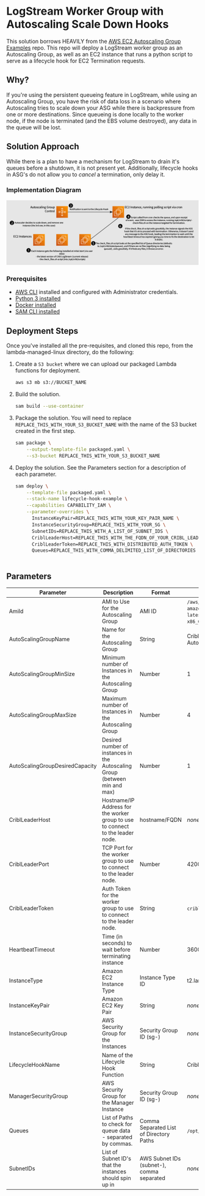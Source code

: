# LogStream Worker Group with Autoscaling Scale Down Hooks 

This solution borrows HEAVILY from the [AWS EC2 Autoscaling Group Examples](https://github.com/aws-samples/amazon-ec2-auto-scaling-group-examples) repo. This repo will deploy a LogStream worker group as an Autoscaling Group, as well as an EC2 instance that runs a python script to serve as a lifecycle hook for EC2 Termination requests. 

## Why?

If you're using the persistent queueing feature in LogStream, while using an Autoscaling Group, you have the risk of data loss in a scenario where Autoscaling tries to scale down your ASG while there is backpressure from one or more destinations. Since queueing is done locally to the worker node, if the node is terminated (and the EBS volume destroyed), any data in the queue will be lost. 

## Solution Approach

While there is a plan to have a mechanism for LogStream to drain it's queues before a shutdown, it is not present yet. Additionally, lifecycle hooks in ASG's do not allow you to *cancel* a termination, only delay it. 

### Implementation Diagram 
![Implementation Diagram](img/EC2SolutionDiagram.png)

### Prerequisites

* [AWS CLI](https://docs.aws.amazon.com/cli/latest/userguide/cli-chap-install.html) installed and configured with Administrator credentials.
* [Python 3 installed](https://www.python.org/downloads/)
* [Docker installed](https://www.docker.com/community-edition)
* [SAM CLI installed](https://docs.aws.amazon.com/serverless-application-model/latest/developerguide/serverless-sam-cli-install.html)

## Deployment Steps

Once you've installed all the pre-requisites, and cloned this repo, from the lambda-managed-linux directory, do the following:

1. Create a `S3 bucket` where we can upload our packaged Lambda functions for deployment.

	```bash
	aws s3 mb s3://BUCKET_NAME
	```


1. Build the solution.

	```bash
	sam build --use-container
	```

1. Package the solution. You will need to replace `REPLACE_THIS_WITH_YOUR_S3_BUCKET_NAME` with the name of the S3 bucket created in the first step.

	```bash
	sam package \
	    --output-template-file packaged.yaml \
    	--s3-bucket REPLACE_THIS_WITH_YOUR_S3_BUCKET_NAME
	```

1. Deploy the solution. See the Parameters section for a description of each parameter.
	```bash
	sam deploy \
    	--template-file packaged.yaml \
    	--stack-name lifecycle-hook-example \
    	--capabilities CAPABILITY_IAM \
    	--parameter-overrides \
     	  InstanceKeyPair=REPLACE_THIS_WITH_YOUR_KEY_PAIR_NAME \
     	  InstanceSecurityGroup=REPLACE_THIS_WITH_YOUR_SG \
     	  SubnetIDs=REPLACE_THIS_WITH_A_LIST_OF_SUBNET_IDS \
     	  CriblLeaderHost=REPLACE_THIS_WITH_THE_FQDN_OF_YOUR_CRIBL_LEADER \
     	  CriblLeaderToken=REPLACE_THIS_WITH_DISTRIBUTED_AUTH_TOKEN \
     	  Queues=REPLACE_THIS_WITH_COMMA_DELIMITED_LIST_OF_DIRECTORIES
     	  
	```

## Parameters

|Parameter|Description|Format|Default Value|
|---------|-----------|------|-------------|
|AmiId|AMI to Use for the Autoscaling Group|AMI ID|`/aws/service/ami-amazon-linux-latest/amzn2-ami-hvm-x86_64-gp2`|
|AutoScalingGroupName|Name for the Autoscaling Group|String|Cribl Worker Group Autoscaling Group|
|AutoScalingGroupMinSize|Minimum number of Instances in the Autoscaling Group|Number|1|
|AutoScalingGroupMaxSize|Maximum number of Instances in the Autoscaling Group|Number|4|
|AutoScalingGroupDesiredCapacity|Desired number of instances in the Autoscaling Group (between min and max)|Number|1|
|CriblLeaderHost|Hostname/IP Address for the worker group to use to connect to the leader node.|hostname/FQDN|_none_|
|CriblLeaderPort|TCP Port for the worker group to use to connect to the leader node.|Number|4200|
|CriblLeaderToken|Auth Token for the worker group to use to connect to the leader node.|String|`criblmaster`|
|HeartbeatTimeout|Time (in seconds) to wait before terminating instance|Number|3600|
|InstanceType|Amazon EC2 Instance Type|Instance Type ID|t2.large|
|InstanceKeyPair|Amazon EC2 Key Pair|String|_none_|
|InstanceSecurityGroup|AWS Security Group for the Instances|Security Group ID (sg-<id>)|_none_|
|LifecycleHookName|Name of the Lifecycle Hook Function|String|Cribl-Scaledown-Hook|
|ManagerSecurityGroup|AWS Security Group for the Manager Instance|Security Group ID (sg-<id>)|_none_|
|Queues|List of Paths to check for queue data - separated by commas.|Comma Separated List of Directory Paths|`/opt/cribl/stats/queues`
|SubnetIDs|List of Subnet ID's that the instances should spin up in|AWS Subnet IDs (subnet-<id>), comma separated|_none_|
